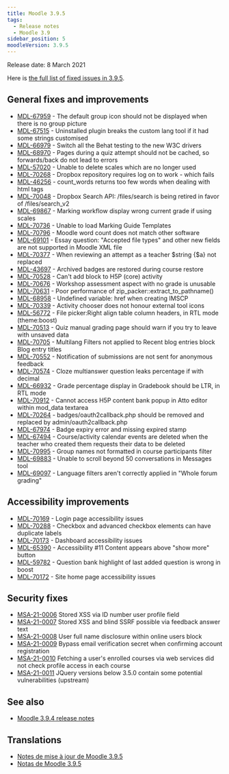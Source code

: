 ```yaml
---
title: Moodle 3.9.5
tags:
  - Release notes
  - Moodle 3.9
sidebar_position: 5
moodleVersion: 3.9.5
---
```


Release date: 8 March 2021

Here is [the full list of fixed issues in 3.9.5](https://tracker.moodle.org/secure/IssueNavigator!executeAdvanced.jspa?jqlQuery=project+%3D+mdl+AND+resolution+%3D+fixed+AND+fixVersion+in+%28%223.9.5%22%29+ORDER+BY+priority+DESC&runQuery=true&clear=true).

## General fixes and improvements

- [MDL-67959](https://tracker.moodle.org/browse/MDL-67959) - The default group icon should not be displayed when there is no group picture
- [MDL-67515](https://tracker.moodle.org/browse/MDL-67515) - Uninstalled plugin breaks the custom lang tool if it had some strings customised
- [MDL-66979](https://tracker.moodle.org/browse/MDL-66979) - Switch all the Behat testing to the new W3C drivers
- [MDL-68970](https://tracker.moodle.org/browse/MDL-68970) - Pages during a quiz attempt should not be cached, so forwards/back do not lead to errors
- [MDL-57020](https://tracker.moodle.org/browse/MDL-57020) - Unable to delete scales which are no longer used
- [MDL-70268](https://tracker.moodle.org/browse/MDL-70268) - Dropbox repository requires log on to work - which fails
- [MDL-46256](https://tracker.moodle.org/browse/MDL-46256) - count_words returns too few words when dealing with html tags
- [MDL-70048](https://tracker.moodle.org/browse/MDL-70048) - Dropbox Search API: /files/search is being retired in favor of /files/search_v2
- [MDL-69867](https://tracker.moodle.org/browse/MDL-69867) - Marking workflow display wrong current grade if using scales
- [MDL-70736](https://tracker.moodle.org/browse/MDL-70736) - Unable to load Marking Guide Templates
- [MDL-70796](https://tracker.moodle.org/browse/MDL-70796) - Moodle word count does not match other software
- [MDL-69101](https://tracker.moodle.org/browse/MDL-69101) - Essay question: "Accepted file types" and other new fields are not supported in Moodle XML file
- [MDL-70377](https://tracker.moodle.org/browse/MDL-70377) - When reviewing an attempt as a teacher $string[]('saved') {$a} not replaced
- [MDL-43697](https://tracker.moodle.org/browse/MDL-43697) - Archived badges are restored during course restore
- [MDL-70528](https://tracker.moodle.org/browse/MDL-70528) - Can't add block to H5P (core) activity
- [MDL-70676](https://tracker.moodle.org/browse/MDL-70676) - Workshop assessment aspect with no grade is unusable
- [MDL-70631](https://tracker.moodle.org/browse/MDL-70631) - Poor performance of zip_packer::extract_to_pathname()
- [MDL-68958](https://tracker.moodle.org/browse/MDL-68958) - Undefined variable: href when creating IMSCP
- [MDL-70339](https://tracker.moodle.org/browse/MDL-70339) - Activity chooser does not honour external tool icons
- [MDL-56772](https://tracker.moodle.org/browse/MDL-56772) - File picker:Right align table column headers, in RTL mode (theme:boost)
- [MDL-70513](https://tracker.moodle.org/browse/MDL-70513) - Quiz manual grading page should warn if you try to leave with unsaved data
- [MDL-70705](https://tracker.moodle.org/browse/MDL-70705) - Multilang Filters not applied to Recent blog entries block Blog entry titles
- [MDL-70552](https://tracker.moodle.org/browse/MDL-70552) - Notification of submissions are not sent for anonymous feedback
- [MDL-70574](https://tracker.moodle.org/browse/MDL-70574) - Cloze multianswer question leaks percentage if with decimal
- [MDL-66932](https://tracker.moodle.org/browse/MDL-66932) - Grade percentage display in Gradebook should be LTR, in RTL mode
- [MDL-70912](https://tracker.moodle.org/browse/MDL-70912) - Cannot access H5P content bank popup in Atto editor within mod_data textarea
- [MDL-70264](https://tracker.moodle.org/browse/MDL-70264) - badges/oauth2callback.php should be removed and replaced by admin/oauth2callback.php
- [MDL-67974](https://tracker.moodle.org/browse/MDL-67974) - Badge expiry error and missing expired stamp
- [MDL-67494](https://tracker.moodle.org/browse/MDL-67494) - Course/activity calendar events are deleted when the teacher who created them requests their data to be deleted
- [MDL-70995](https://tracker.moodle.org/browse/MDL-70995) - Group names not formatted in course participants filter
- [MDL-69883](https://tracker.moodle.org/browse/MDL-69883) - Unable to scroll beyond 50 conversations in Messages tool
- [MDL-69097](https://tracker.moodle.org/browse/MDL-69097) - Language filters aren't correctly applied in "Whole forum grading"

## Accessibility improvements

- [MDL-70169](https://tracker.moodle.org/browse/MDL-70169) - Login page accessibility issues
- [MDL-70288](https://tracker.moodle.org/browse/MDL-70288) - Checkbox and advanced checkbox elements can have duplicate labels
- [MDL-70173](https://tracker.moodle.org/browse/MDL-70173) - Dashboard accessibility issues
- [MDL-65390](https://tracker.moodle.org/browse/MDL-65390) - Accessibility #11 Content appears above "show more" button
- [MDL-59782](https://tracker.moodle.org/browse/MDL-59782) - Question bank highlight of last added question is wrong in boost
- [MDL-70172](https://tracker.moodle.org/browse/MDL-70172) - Site home page accessibility issues

## Security fixes

- [MSA-21-0006](https://moodle.org/mod/forum/discuss.php?d=419650) Stored XSS via ID number user profile field
- [MSA-21-0007](https://moodle.org/mod/forum/discuss.php?d=419651) Stored XSS and blind SSRF possible via feedback answer text
- [MSA-21-0008](https://moodle.org/mod/forum/discuss.php?d=419652) User full name disclosure within online users block
- [MSA-21-0009](https://moodle.org/mod/forum/discuss.php?d=419653) Bypass email verification secret when confirming account registration
- [MSA-21-0010](https://moodle.org/mod/forum/discuss.php?d=419654) Fetching a user's enrolled courses via web services did not check profile access in each course
- [MSA-21-0011](https://moodle.org/mod/forum/discuss.php?d=419655) JQuery versions below 3.5.0 contain some potential vulnerabilities (upstream)

## See also

- [Moodle 3.9.4 release notes](/general/releases/3.9/3.9.4)

## Translations

- [Notes de mise à jour de Moodle 3.9.5](https://docs.moodle.org/fr/Notes_de_mise_à_jour_de_Moodle_3.9.5)
- [Notas de Moodle 3.9.5](https://docs.moodle.org/es/Notas_de_Moodle_3.9.5)
